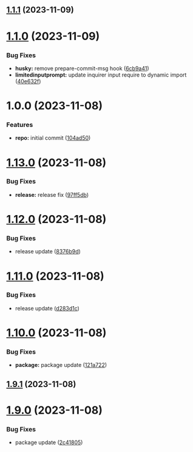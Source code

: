 ## [1.1.1](https://github.com/aritslimited/commitlint/compare/v1.1.0...v1.1.1) (2023-11-09)

# [1.1.0](https://github.com/aritslimited/commitlint/compare/v1.0.0...v1.1.0) (2023-11-09)


### Bug Fixes

* **husky:** remove prepare-commit-msg hook ([6cb9a41](https://github.com/aritslimited/commitlint/commit/6cb9a416ec5dd8802cb657567a89aed3437e17fb))
* **limitedinputprompt:** update inquirer input require to dynamic import ([40e632f](https://github.com/aritslimited/commitlint/commit/40e632f99b3ba7888a912be0554a9e4582d18758))

# 1.0.0 (2023-11-08)


### Features

* **repo:** initial commit ([104ad50](https://github.com/aritslimited/commitlint/commit/104ad5010953924ced1245a11a150054b7e8825e))

# [1.13.0](https://github.com/aritslimited/commitlint/compare/v1.12.0...v1.13.0) (2023-11-08)


### Bug Fixes

* **release:** release fix ([97ff5db](https://github.com/aritslimited/commitlint/commit/97ff5dbdb57359100eac77f4a7a8a23986f2835d))

# [1.12.0](https://github.com/aritslimited/commitlint/compare/v1.11.0...v1.12.0) (2023-11-08)


### Bug Fixes

* release update ([8376b9d](https://github.com/aritslimited/commitlint/commit/8376b9d5c7c53d558e1b49c9d8b08ace1f0968c7))

# [1.11.0](https://github.com/aritslimited/commitlint/compare/v1.10.0...v1.11.0) (2023-11-08)


### Bug Fixes

* release update ([d283d1c](https://github.com/aritslimited/commitlint/commit/d283d1c3992c00ea6e60adb65cafb5bb8d167ca4))

# [1.10.0](https://github.com/aritslimited/commitlint/compare/v1.9.1...v1.10.0) (2023-11-08)


### Bug Fixes

* **package:** package update ([121a722](https://github.com/aritslimited/commitlint/commit/121a72250434163ca4b5cebf2942f99e7127eb6b))

## [1.9.1](https://github.com/aritslimited/commitlint/compare/v1.9.0...v1.9.1) (2023-11-08)

# [1.9.0](https://github.com/aritslimited/commitlint/compare/v1.8.0...v1.9.0) (2023-11-08)


### Bug Fixes

* package update ([2c41805](https://github.com/aritslimited/commitlint/commit/2c4180509136208cde981a16f1430302832d2113))

